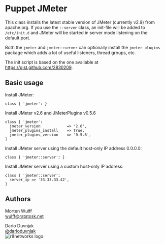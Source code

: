 Puppet JMeter
=============

This class installs the latest stable version of JMeter (currently v2.9) from apache.org. If you use the `::server` class, an init-file will be added to `/etc/init.d` and JMeter will be started in server mode listening on the default port.

Both the `jmeter` and `jmeter::server` can optionally install the `jmeter-plugins` package which adds a lot of useful listeners, thread groups, etc.

The init script is based on the one available at https://gist.github.com/2830209.


Basic usage
-----------

Install JMeter:

    class { 'jmeter': }

Install JMeter v2.6 and JMeterPlugins v0.5.6

    class { 'jmeter':
      jmeter_version            => '2.6',
      jmeter_plugins_install    => True,
      jmeter_plugins_version    => '0.5.6',
    }

Install JMeter server using the default host-only IP address 0.0.0.0:

    class { 'jmeter::server': }

Install JMeter server using a custom host-only IP address:

    class { 'jmeter::server':
      server_ip => '33.33.33.42',
    }


Authors
-------

Morten Wulff  
<wulff@ratatosk.net>

Dario Duvnjak   
[@darioduvnjak](https://twitter.com/darioduvnjak)   
![r8networks logo](http://i.imgur.com/15kgvi0.png)
